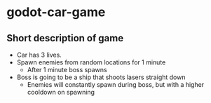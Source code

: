 # godot-car-game

## Short description of game

- Car has 3 lives. 
- Spawn enemies from random locations for 1 minute 
  - After 1 minute boss spawns
- Boss is going to be a ship that shoots lasers straight down
  - Enemies will constantly spawn during boss, but with a higher cooldown on spawning

